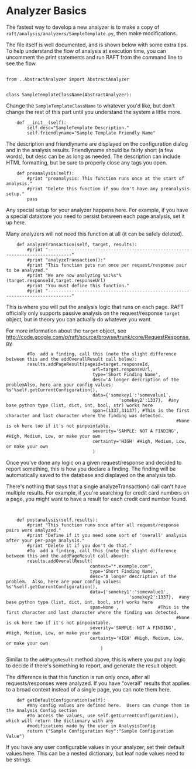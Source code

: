 # Analyzer Basics #

The fastest way to develop a new analyzer is to make a copy of `raft/analysis/analyzers/SampleTemplate.py`, then make modifications.

The file itself is well documented, and is shown below with some extra tips.  To help understand the flow of analysis at execution time, you can uncomment the print statements and run RAFT from the command line to see the flow.

```

from ..AbstractAnalyzer import AbstractAnalyzer


class SampleTemplateClassName(AbstractAnalyzer):
```
Change the `SampleTemplateClassName` to whatever you'd like, but don't change the rest of this part until you understand the system a little more.

```
    def __init__(self):
        self.desc="SampleTemplate Description."
        self.friendlyname="Sample Template Friendly Name"
```
The description and friendlyname are displayed on the configuration dialog and in the analysis results.  Friendlyname should be fairly short (a few words), but desc can be as long as needed.  The description can include HTML formatting, but be sure to properly close any tags you open.

```
    def preanalysis(self):
        #print "preanalysis: This function runs once at the start of analysis."
        #print "Delete this function if you don't have any preanalysis setup."
        pass
```
Any special setup for your analyzer happens here.  For example, if you have a special datastore you need to persist between each page analysis, set it up here.

Many analyzers will not need this function at all (it can be safely deleted).

```
    def analyzeTransaction(self, target, results):
        #print "-------------------------------------------------------------------------------"
        #print "analyzeTransaction():"
        #print "This function gets run once per request/response pair to be analyzed."
        #print "We are now analyzing %s:%s"%(target.responseId,target.responseUrl)
        #print "You must define this function."
        #print "-------------------------------------------------------------------------------"
```
This is where you will put the analysis logic that runs on each page.  RAFT officially only supports passive analysis on the request/response `target` object, but in theory you can actually do whatever you want.

For more information about the `target` object, see http://code.google.com/p/raft/source/browse/trunk/core/RequestResponse.py
```
        #To  add a finding, call this (note the slight difference between this and the addOverallResult call below):
        results.addPageResult(pageid=target.responseId,
                                 url=target.responseUrl,
                                 type='Short Finding Name',
                                 desc='A longer description of the problemAlso, here are your config values: %s'%self.getCurrentConfiguration(),
                                 data={'somekey1':'somevalue1',
                                           'somekey2':1337},  #any base python type (list, dict, int, bool, str) works here
                                 span=(1337,31137), #This is the first character and last character where the finding was detected.
                                                                 #None is ok here too if it's not pinpointable.
                                 severity='SAMPLE: NOT A FINDING',  #High, Medium, Low, or make your own
                                 certainty='HIGH' #High, Medium, Low, or make your own
                                 )

```

Once you've done any logic on a given request/response and decided to report something, this is how you declare a finding.  The finding will be automatically saved to the database and displayed on the analysis tab.

There's nothing that says that a single analyzeTransaction() call can't have multiple results.  For example, if you're searching for credit card numbers on a page, you might want to have a result for each credit card number found.

```
        
        
    def postanalysis(self,results):
        #print "This function runs once after all request/response pairs were analyzed."
        #print "Define if it you need some sort of 'overall' analysis after your per-page analysis."
        #print "Delete it if you don't do that."
        #To  add a finding, call this (note the slight difference between this and the addPageResult call above):
        results.addOverallResult(
                                context="*.example.com",
                                type='Short Finding Name',
                                desc='A longer description of the problem.  Also, here are your config values: %s'%self.getCurrentConfiguration(),
                                data={'somekey1':'somevalue1',
                                               'somekey2':1337},  #any base python type (list, dict, int, bool, str) works here
                                span=None ,               #This is the first character and last character where the finding was detected.
                                                                 #None is ok here too if it's not pinpointable.
                                severity='SAMPLE: NOT A FINDING',  #High, Medium, Low, or make your own
                                certainty='HIGH' #High, Medium, Low, or make your own
                                    )
```

Similar to the `addPageResult` method above, this is where you put any logic to decide if there's something to report, and generate the result object.

The difference is that this function is run only once, after all requests/responses were analyzed.  If you have "overall" results that applies to a broad context instead of a single page, you can note them here.

```
    def getDefaultConfiguration(self):
        #Any config values are defined here.  Users can change them in the Analysis Config section
        #To access the values, use self.getCurrentConfiguration(), which will return the dictionary with any
        #modifications made by the user in AnalysisConfig
        return {"Sample Configuration Key":"Sample Configuration Value"}
```

If you have any user configurable values in your analyzer, set their default values here.  This can be a nested dictionary, but leaf node values need to be strings.